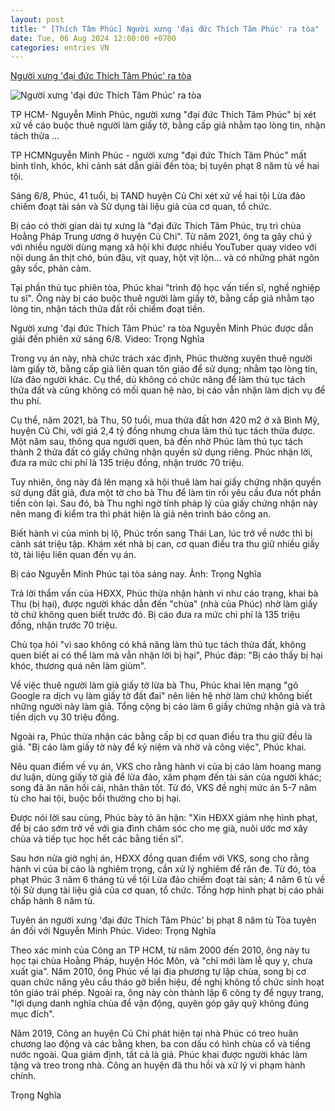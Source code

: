 ```yaml
---
layout: post
title: " [Thích Tâm Phúc] Người xưng 'đại đức Thích Tâm Phúc' ra tòa"
date: Tue, 06 Aug 2024 12:00:00 +0700
categories: entries VN
---
```

[Người xưng 'đại đức Thích Tâm Phúc' ra tòa](https://vnexpress.net/nguoi-xung-dai-duc-thich-tam-phuc-ra-toa-4778094.html)

![Người xưng 'đại đức Thích Tâm Phúc' ra tòa](https://i2-vnexpress.vnecdn.net/2024/08/06/dai-duc-thich-tam-phuc-1722908-7385-5212-1722908398.jpg?w=1200&h=0&q=100&dpr=1&fit=crop&s=tnAl1Cw9W9attaY26fc0zQ)

TP HCM- Nguyễn Minh Phúc, người xưng "đại đức Thích Tâm Phúc" bị xét xử về cáo buộc thuê người làm giấy tờ, bằng cấp giả nhằm tạo lòng tin, nhận tách thửa ...

TP HCMNguyễn Minh Phúc - người xưng "đại đức Thích Tâm Phúc" mất bình tĩnh, khóc, khi cảnh sát dẫn giải đến tòa; bị tuyên phạt 8 năm tù về hai tội.

Sáng 6/8, Phúc, 41 tuổi, bị TAND huyện Củ Chi xét xử về hai tội Lừa đảo chiếm đoạt tài sản và Sử dụng tài liệu giả của cơ quan, tổ chức.

Bị cáo có thời gian dài tự xưng là "đại đức Thích Tâm Phúc, trụ trì chùa Hoằng Pháp Trung ương ở huyện Củ Chi". Từ năm 2021, ông ta gây chú ý với nhiều người dùng mạng xã hội khi được nhiều YouTuber quay video với nội dung ăn thịt chó, bún đậu, vịt quay, hột vịt lộn... và có những phát ngôn gây sốc, phản cảm.

Tại phần thủ tục phiên tòa, Phúc khai "trình độ học vấn tiến sĩ, nghề nghiệp tu sĩ". Ông này bị cáo buộc thuê người làm giấy tờ, bằng cấp giả nhằm tạo lòng tin, nhận tách thửa đất rồi chiếm đoạt tiền.

Người xưng 'đại đức Thích Tâm Phúc' ra tòa Nguyễn Minh Phúc được dẫn giải đến phiên xử sáng 6/8. Video: Trọng Nghĩa

Trong vụ án này, nhà chức trách xác định, Phúc thường xuyên thuê người làm giấy tờ, bằng cấp giả liên quan tôn giáo để sử dụng; nhằm tạo lòng tin, lừa đảo người khác. Cụ thể, dù không có chức năng để làm thủ tục tách thửa đất và cũng không có mối quan hệ nào, bị cáo vẫn nhận làm dịch vụ để thu phí.

Cụ thể, năm 2021, bà Thu, 50 tuổi, mua thửa đất hơn 420 m2 ở xã Bình Mỹ, huyện Củ Chi, với giá 2,4 tỷ đồng nhưng chưa làm thủ tục tách thửa được. Một năm sau, thông qua người quen, bà đến nhờ Phúc làm thủ tục tách thành 2 thửa đất có giấy chứng nhận quyền sử dụng riêng. Phúc nhận lời, đưa ra mức chi phí là 135 triệu đồng, nhận trước 70 triệu.

Tuy nhiên, ông này đã lên mạng xã hội thuê làm hai giấy chứng nhận quyền sử dụng đất giả, đưa một tờ cho bà Thu để làm tin rồi yêu cầu đưa nốt phần tiền còn lại. Sau đó, bà Thu nghi ngờ tính pháp lý của giấy chứng nhận này nên mang đi kiểm tra thì phát hiện là giả nên trình báo công an.

Biết hành vi của mình bị lộ, Phúc trốn sang Thái Lan, lúc trở về nước thì bị cảnh sát triệu tập. Khám xét nhà bị can, cơ quan điều tra thu giữ nhiều giấy tờ, tài liệu liên quan đến vụ án.

Bị cáo Nguyễn Minh Phúc tại tòa sáng nay. Ảnh: Trọng Nghĩa

Trả lời thẩm vấn của HĐXX, Phúc thừa nhận hành vi như cáo trạng, khai bà Thu (bị hại), được người khác dẫn đến "chùa" (nhà của Phúc) nhờ làm giấy tờ chứ không quen biết trước đó. Bị cáo đưa ra mức chi phí là 135 triệu đồng, nhận trước 70 triệu.

Chủ tọa hỏi "vì sao không có khả năng làm thủ tục tách thửa đất, không quen biết ai có thể làm mà vẫn nhận lời bị hại", Phúc đáp: "Bị cáo thấy bị hại khóc, thương quá nên làm giùm".

Về việc thuê người làm giả giấy tờ lừa bà Thu, Phúc khai lên mạng "gõ Google ra dịch vụ làm giấy tờ đất đai" nên liên hệ nhờ làm chứ không biết những người này làm giả. Tổng cộng bị cáo làm 6 giấy chứng nhận giả và trả tiền dịch vụ 30 triệu đồng.

Ngoài ra, Phúc thừa nhận các bằng cấp bị cơ quan điều tra thu giữ đều là giả. "Bị cáo làm giấy tờ này để kỷ niệm và nhờ vả công việc", Phúc khai.

Nêu quan điểm về vụ án, VKS cho rằng hành vi của bị cáo làm hoang mang dư luận, dùng giấy tờ giả để lừa đảo, xâm phạm đến tài sản của người khác; song đã ăn năn hối cải, nhân thân tốt. Từ đó, VKS đề nghị mức án 5-7 năm tù cho hai tội, buộc bồi thường cho bị hại.

Được nói lời sau cùng, Phúc bày tỏ ân hận: "Xin HĐXX giảm nhẹ hình phạt, để bị cáo sớm trở về với gia đình chăm sóc cho mẹ già, nuôi ước mơ xây chùa và tiếp tục học hết các bằng tiến sĩ".

Sau hơn nửa giờ nghị án, HĐXX đồng quan điểm với VKS, song cho rằng hành vi của bị cáo là nghiêm trọng, cần xử lý nghiêm để răn đe. Từ đó, tòa phạt Phúc 3 năm 6 tháng tù về tội Lừa đảo chiếm đoạt tài sản; 4 năm 6 tù về tội Sử dụng tài liệu giả của cơ quan, tổ chức. Tổng hợp hình phạt bị cáo phải chấp hành 8 năm tù.

Tuyên án người xưng 'đại đức Thích Tâm Phúc' bị phạt 8 năm tù Tòa tuyên án đối với Nguyễn Minh Phúc. Video: Trọng Nghĩa

Theo xác minh của Công an TP HCM, từ năm 2000 đến 2010, ông này tu học tại chùa Hoằng Pháp, huyện Hóc Môn, và "chỉ mới làm lễ quy y, chưa xuất gia". Năm 2010, ông Phúc về lại địa phương tự lập chùa, song bị cơ quan chức năng yêu cầu tháo gỡ biển hiệu, đề nghị không tổ chức sinh hoạt tôn giáo trái phép. Ngoài ra, ông này còn thành lập 6 công ty để ngụy trang, "lợi dụng danh nghĩa chùa để vận động, quyên góp gây quỹ không đúng mục đích".

Năm 2019, Công an huyện Củ Chi phát hiện tại nhà Phúc có treo huân chương lao động và các bằng khen, ba con dấu có hình chùa cổ và tiếng nước ngoài. Qua giám định, tất cả là giả. Phúc khai được người khác làm tặng và treo trong nhà. Công an huyện đã thu hồi và xử lý vi phạm hành chính.

Trọng Nghĩa

